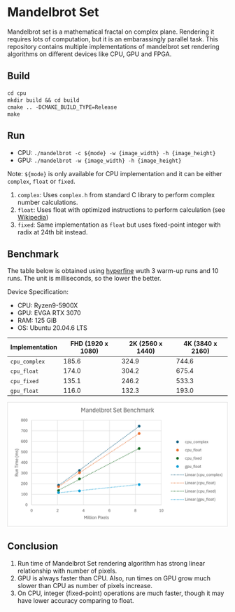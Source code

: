 # Mandelbrot Set

Mandelbrot set is a mathematical fractal on complex plane. Rendering it requires lots of computation, but it is an embarassingly parallel task. This repository contains multiple implementations of mandelbrot set rendering algorithms on different devices like CPU, GPU and FPGA.


## Build

```
cd cpu
mkdir build && cd build
cmake .. -DCMAKE_BUILD_TYPE=Release
make
```

## Run 

* CPU: `./mandelbrot -c ${mode} -w {image_width} -h {image_height}`
* GPU: `./mandelbrot -w {image_width} -h {image_height}`

Note: `${mode}` is only available for CPU implementation and it can be either `complex`, `float` or `fixed`.

1. `complex`: Uses `complex.h` from standard C library to perform complex number calculations.
2. `float`: Uses float with optimized instructions to perform calculation (see [Wikipedia](https://en.wikipedia.org/wiki/Plotting_algorithms_for_the_Mandelbrot_set#Optimized_escape_time_algorithms))
3. `fixed`: Same implementation as `float` but uses fixed-point integer with radix at 24th bit instead.


## Benchmark

The table below is obtained using [hyperfine](https://github.com/sharkdp/hyperfine) wuth 3 warm-up runs and 10 runs. The unit is milliseconds, so the lower the better.

Device Specification:
* CPU: Ryzen9-5900X
* GPU: EVGA RTX 3070
* RAM: 125 GiB
* OS: Ubuntu 20.04.6 LTS

| Implementation | FHD (1920 x 1080) | 2K (2560 x 1440) | 4K (3840 x 2160) |
| -------------- | ----------------- | ---------------- | ---------------- |
| `cpu_complex`  | 185.6             | 324.9            | 744.6            |
| `cpu_float`    | 174.0             | 304.2            | 675.4            |
| `cpu_fixed`    | 135.1             | 246.2            | 533.3            |
| `gpu_float`    | 116.0             | 132.3            | 193.0            |

![Benchmark Graph](./benchmark/benchmark.png)


## Conclusion

1. Run time of Mandelbrot Set rendering algorithm has strong linear relationship with number of pixels.
2. GPU is always faster than CPU. Also, run times on GPU grow much slower than CPU as number of pixels increase.
3. On CPU, integer (fixed-point) operations are much faster, though it may have lower accuracy comparing to float.
